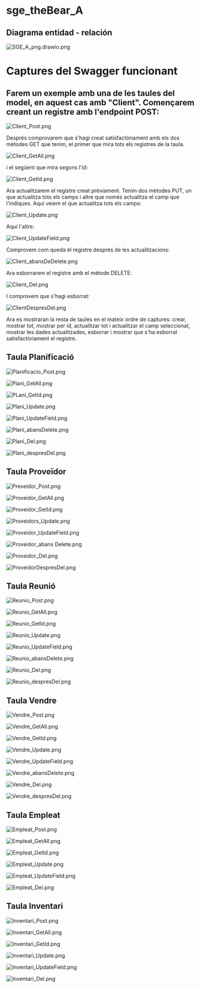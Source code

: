 # sge_theBear_A

## Diagrama entidad - relación 

![SGE_A_png.drawio.png](Capturas/MdoelE-R/SGE_A_png.drawio.png)

# Captures del Swagger funcionant

## Farem un exemple amb una de les taules del model, en aquest cas amb "Client". Començarem creant un registre amb l'endpoint POST:

![Client_Post.png](Capturas/Swagger/Client_Post.png)

Després comprovarem que s'hagi creat satisfactòriament amb els dos mètodes GET que tenim, el primer que mira tots els registres de la taula.

![Client_GetAll.png](Capturas/Swagger/Client_GetAll.png)

i el següent que mira segons l'id:

![Client_GetId.png](Capturas/Swagger/Client_GetId.png)

Ara actualitzarem el registre creat prèviament. Tenim dos mètodes PUT, un que actualitza tots els camps i altre que només actualitza el camp que l'indiques. 
Aquí veiem el que actualitza tots els camps:

![Client_Update.png](Capturas/Swagger/Client_Update.png)

Aquí l'altre:

![Client_UpdateField.png](Capturas/Swagger/Client_UpdateField.png)

Comprovem com queda el registre després de les actualitzacions:

![Client_abansDeDelete.png](Capturas/Swagger/Client_abansDeDelete.png)

Ara esborrarem el registre amb el mètode DELETE:

![Client_Del.png](Capturas/Swagger/Client_Del.png)

I comprovem que s'hagi esborrat:

![ClientDespresDel.png](Capturas/Swagger/ClientDespresDel.png)

Ara es mostraran la resta de taules en el mateix ordre de captures: crear, mostrar tot, mostrar per id, actualitzar tot i actualitzar el camp seleccionat, mostrar les dades actualitzades, esborrar i mostrar que s'ha esborrat satisfactòriament el registre.

## Taula Planificació

![Planificacio_Post.png](Capturas/Swagger/Planificacio_Post.png)

![Plani_GetAll.png](Capturas/Swagger/Plani_GetAll.png)

![PLani_GetId.png](Capturas/Swagger/PLani_GetId.png)

![Plani_Update.png](Capturas/Swagger/Plani_Update.png)

![Plani_UpdateField.png](Capturas/Swagger/Plani_UpdateField.png)

![Plani_abansDelete.png](Capturas/Swagger/Plani_abansDelete.png)

![Plani_Del.png](Capturas/Swagger/Plani_Del.png)

![Plani_despresDel.png](Capturas/Swagger/Plani_despresDel.png)

## Taula Proveïdor

![Preveidor_Post.png](Capturas/Swagger/Preveidor_Post.png)

![Proveidor_GetAll.png](Capturas/Swagger/Proveidor_GetAll.png)

![Proveidor_GetId.png](Capturas/Swagger/Proveidor_GetId.png)

![Proveidors_Update.png](Capturas/Swagger/Proveidors_Update.png)

![Proveidor_UpdateField.png](Capturas/Swagger/Proveidor_UpdateField.png)

![Proveidor_abans Delete.png](Capturas/Swagger/Proveidor_abans%20Delete.png)

![Proveidor_Del.png](Capturas/Swagger/Proveidor_Del.png)

![ProveidorDespresDel.png](Capturas/Swagger/ProveidorDespresDel.png)

## Taula Reunió

![Reunio_Post.png](Capturas/Swagger/Reunio_Post.png)

![Reunio_GetAll.png](Capturas/Swagger/Reunio_GetAll.png)

![Reunio_GetId.png](Capturas/Swagger/Reunio_GetId.png)

![Reunio_Update.png](Capturas/Swagger/Reunio_Update.png)

![Reunio_UpdateField.png](Capturas/Swagger/Reunio_UpdateField.png)

![Reunio_abansDelete.png](Capturas/Swagger/Reunio_abansDelete.png)

![Reunio_Del.png](Capturas/Swagger/Reunio_Del.png)

![Reunio_despresDel.png](Capturas/Swagger/Reunio_despresDel.png)

## Taula Vendre

![Vendre_Post.png](Capturas/Swagger/Vendre_Post.png)

![Vendre_GetAll.png](Capturas/Swagger/Vendre_GetAll.png)

![Vendre_GetId.png](Capturas/Swagger/Vendre_GetId.png)

![Vendre_Update.png](Capturas/Swagger/Vendre_Update.png)

![Vendre_UpdateField.png](Capturas/Swagger/Vendre_UpdateField.png)

![Vendre_abansDelete.png](Capturas/Swagger/Vendre_abansDelete.png)

![Vendre_Del.png](Capturas/Swagger/Vendre_Del.png)

![Vendre_despresDel.png](Capturas/Swagger/Vendre_despresDel.png)

## Taula Empleat

![Empleat_Post.png](Capturas/Swagger/Empleat_Post.png)

![Empleat_GetAll.png](Capturas/Swagger/Empleat_GetAll.png)

![Empleat_GetId.png](Capturas/Swagger/Empleat_GetId.png)

![Empleat_Update.png](Capturas/Swagger/Empleat_Update.png)

![Empleat_UpdateField.png](Capturas/Swagger/Empleat_UpdateField.png)

![Empleat_Del.png](Capturas/Swagger/Empleat_Del.png)

## Taula Inventari

![Inventari_Post.png](Capturas/Swagger/Inventari_Post.png)

![Inventari_GetAll.png](Capturas/Swagger/Inventari_GetAll.png)

![Inventari_GetId.png](Capturas/Swagger/Inventari_GetId.png)

![Inventari_Update.png](Capturas/Swagger/Inventari_Update.png)

![Inventari_UpdateField.png](Capturas/Swagger/Inventari_UpdateField.png)

![Inventari_Del.png](Capturas/Swagger/Inventari_Del.png)





